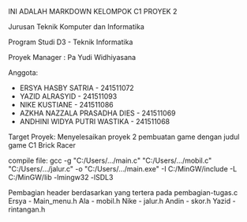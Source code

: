 INI ADALAH MARKDOWN KELOMPOK C1 PROYEK 2

Jurusan Teknik Komputer dan Informatika

Program Studi D3 - Teknik Informatika

Proyek Manager : Pa Yudi Widhiyasana

Anggota:
- ERSYA HASBY SATRIA          - 241511072
- YAZID ALRASYID              - 241511093
- NIKE KUSTIANE               - 241511086
- AZKHA NAZZALA PRASADHA DIES - 241511069
- ANDHINI WIDYA PUTRI WASTIKA - 241511068

Target Proyek:
Menyelesaikan proyek 2 pembuatan game dengan judul game C1 Brick Racer

compile file:
gcc -g "C:/Users/.../main.c" "C:/Users/.../mobil.c" "C:/Users/.../jalur.c" -o "C:/Users/.../main.exe" -I C:/MinGW/include -L C:/MinGW/lib -lmingw32 -lSDL3

Pembagian header berdasarkan yang tertera pada pembagian-tugas.c
Ersya - Main_menu.h
Ala - mobil.h
Nike - jalur.h
Andin - skor.h
Yazid - rintangan.h
